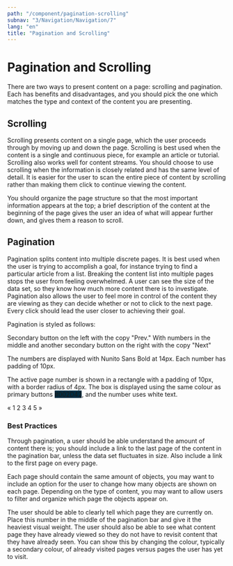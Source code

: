 ```yaml
---
path: "/component/pagination-scrolling"
subnav: "3/Navigation/Navigation/7"
lang: "en"
title: "Pagination and Scrolling"
---
```


# Pagination and Scrolling

There are two ways to present content on a page: scrolling and pagination. Each has benefits and disadvantages, and you should pick the one which matches the type and context of the content you are presenting.

## Scrolling

Scrolling presents content on a single page, which the user proceeds through by moving up and down the page. Scrolling is best used when the content is a single and continuous piece, for example an article or tutorial. Scrolling also works well for content streams. You should choose to use scrolling when the information is closely related and has the same level of detail. It is easier for the user to scan the entire piece of content by scrolling rather than making them click to continue viewing the content.

You should organize the page structure so that the most important information appears at the top; a brief description of the content at the beginning of the page gives the user an idea of what will appear further down, and gives them a reason to scroll.

## Pagination

Pagination splits content into multiple discrete pages. It is best used when the user is trying to accomplish a goal, for instance trying to find a particular article from a list. Breaking the content list into multiple pages stops the user from feeling overwhelmed. A user can see the size of the data set, so they know how much more content there is to investigate. Pagination also allows the user to feel more in control of the content they are viewing as they can decide whether or not to click to the next page. Every click should lead the user closer to achieving their goal.

Pagination is styled as follows:

Secondary button on the left with the copy "Prev." With numbers in the middle and another secondary button on the right with the copy "Next"

The numbers are displayed with Nunito Sans Bold at 14px. Each number has padding of 10px.

The active page number is shown in a rectangle with a padding of 10px, with a border radius of 4px. The box is displayed using the same colour as primary buttons <badge style="background-color: #002D42">#002D42</badge>, and the number uses white text.

<pagination aria-label="Page navigation example">
    <paginationitem>
        <paginationlink href="#">
        « <!-- previous="true" doesn't work, this needs a solution  -->
        </paginationlink>
    </paginationitem>
    <paginationitem>
        <paginationlink href="#">
        1
        </paginationlink>
    </paginationitem>
    <paginationitem>
        <paginationlink href="#">
        2
        </paginationlink>
    </paginationitem>
    <paginationitem>
        <paginationlink href="#">
        3
        </paginationlink>
    </paginationitem>
    <paginationitem>
        <paginationlink href="#">
        4
        </paginationlink>
    </paginationitem>
    <paginationitem>
        <paginationlink href="#">
        5
        </paginationlink>
    </paginationitem>
    <paginationitem>
        <paginationlink href="#">
        »
        </paginationlink>
    </paginationitem>
</pagination>

<codeblock
    react='
    <Pagination>
        <PaginationItem>
          <PaginationLink previous href="#" />
        </PaginationItem>
        <PaginationItem>
          <PaginationLink href="#">
            1
          </PaginationLink>
        </PaginationItem>
        <PaginationItem>
          <PaginationLink href="#">
            2
          </PaginationLink>
        </PaginationItem>
        <PaginationItem>
          <PaginationLink href="#">
            3
          </PaginationLink>
        </PaginationItem>
        <PaginationItem>
          <PaginationLink href="#">
            4
          </PaginationLink>
        </PaginationItem>
        <PaginationItem>
          <PaginationLink href="#">
            5
          </PaginationLink>
        </PaginationItem>
        <PaginationItem>
          <PaginationLink next href="#" />
        </PaginationItem>
    </Pagination>'
    html='
    <nav>
        <ul class="pagination">
            <li class="page-item">
            <a class="page-link" href="#" aria-label="Previous">
                <span aria-hidden="true">&laquo;</span>
                <span class="sr-only">Previous</span>
            </a>
            </li>
            <li class="page-item"><a class="page-link" href="#">1</a></li>
            <li class="page-item"><a class="page-link" href="#">2</a></li>
            <li class="page-item"><a class="page-link" href="#">3</a></li>
            <li class="page-item">
            <a class="page-link" href="#" aria-label="Next">
                <span aria-hidden="true">&raquo;</span>
                <span class="sr-only">Next</span>
            </a>
            </li>
        </ul>
    </nav>'>
</codebloack>

### Best Practices

Through pagination, a user should be able understand the amount of content there is; you should include a link to the last page of the content in the pagination bar, unless the data set fluctuates in size. Also include a link to the first page on every page.

Each page should contain the same amount of objects, you may want to include an option for the user to change how many objects are shown on each page. Depending on the type of content, you may want to allow users to filter and organize which page the objects appear on.

The user should be able to clearly tell which page they are currently on. Place this number in the middle of the pagination bar and give it the heaviest visual weight. The user should also be able to see what content page they have already viewed so they do not have to revisit content that they have already seen. You can show this by changing the colour, typically a secondary colour, of already visited pages versus pages the user has yet to visit.

